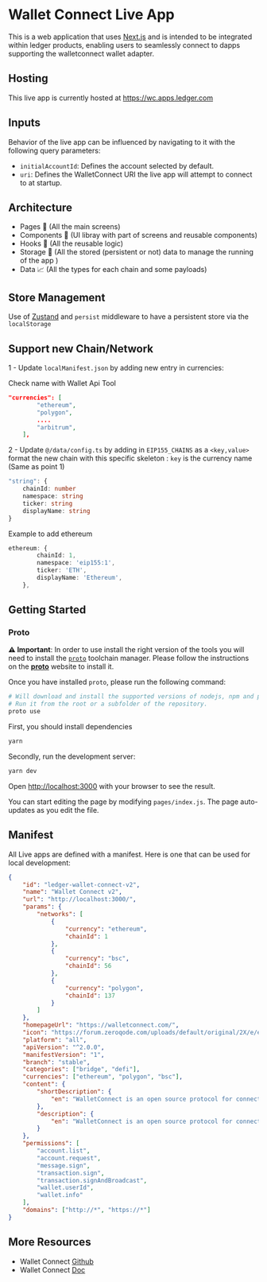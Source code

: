 # Wallet Connect Live App

This is a web application that uses [Next.js](https://nextjs.org/)
and is intended to be integrated within ledger products, enabling users to seamlessly connect to dapps supporting the walletconnect wallet adapter.

## Hosting

This live app is currently hosted at https://wc.apps.ledger.com

## Inputs

Behavior of the live app can be influenced by navigating to it with the following query parameters:

- `initialAccountId`: Defines the account selected by default.
- `uri`: Defines the WalletConnect URI the live app will attempt to connect to at startup.

## Architecture

- Pages 📝 (All the main screens)
- Components 💄 (UI libray with part of screens and reusable components)
- Hooks 🎣 (All the reusable logic)
- Storage 🛒 (All the stored (persistent or not) data to manage the running of the app )
- Data 📈 (All the types for each chain and some payloads)

## Store Management

Use of [Zustand](https://github.com/pmndrs/zustand) and `persist` middleware to have a persistent store via the `localStorage`

## Support new Chain/Network

1 - Update `localManifest.json` by adding new entry in currencies:

Check name with Wallet Api Tool

```json
"currencies": [
		"ethereum",
		"polygon",
		....
		"arbitrum",
	],
```

2 - Update `@/data/config.ts` by adding in `EIP155_CHAINS` as a `<key,value>` format the new chain with this specific skeleton :
`key` is the currency name (Same as point 1)

```ts
"string": {
	chainId: number
	namespace: string
	ticker: string
	displayName: string
}
```

Example to add ethereum

```ts
ethereum: {
		chainId: 1,
		namespace: 'eip155:1',
		ticker: 'ETH',
		displayName: 'Ethereum',
	},
```

## Getting Started

### Proto

**⚠️ Important**: In order to use install the right version of the tools you will need to install the [`proto`](https://moonrepo.dev/proto) toolchain manager.
Please follow the instructions on the [**proto**](https://moonrepo.dev/docs/proto/install) website to install it.

Once you have installed `proto`, please run the following command:

```bash
# Will download and install the supported versions of nodejs, npm and pnpm.
# Run it from the root or a subfolder of the repository.
proto use
```

First, you should install dependencies

```bash
yarn
```

Secondly, run the development server:

```bash
yarn dev
```

Open [http://localhost:3000](http://localhost:3000) with your browser to see the result.

You can start editing the page by modifying `pages/index.js`. The page auto-updates as you edit the file.

## Manifest

All Live apps are defined with a manifest. Here is one that can be used for local development:

```json
{
	"id": "ledger-wallet-connect-v2",
	"name": "Wallet Connect v2",
	"url": "http://localhost:3000/",
	"params": {
		"networks": [
			{
				"currency": "ethereum",
				"chainId": 1
			},
			{
				"currency": "bsc",
				"chainId": 56
			},
			{
				"currency": "polygon",
				"chainId": 137
			}
		]
	},
	"homepageUrl": "https://walletconnect.com/",
	"icon": "https://forum.zeroqode.com/uploads/default/original/2X/e/e363c6521db27335d44c1134d230b8992792dde4.png",
	"platform": "all",
	"apiVersion": "^2.0.0",
	"manifestVersion": "1",
	"branch": "stable",
	"categories": ["bridge", "defi"],
	"currencies": ["ethereum", "polygon", "bsc"],
	"content": {
		"shortDescription": {
			"en": "WalletConnect is an open source protocol for connecting decentralised applications to mobile wallets with QR code scanning or deep linking. V2 introduces new features, including the ability to connect to multiple dapps in parallel with multiple accounts. It's important to note that not all dapps currently support V2"
		},
		"description": {
			"en": "WalletConnect is an open source protocol for connecting decentralised applications to mobile wallets with QR code scanning or deep linking. V2 introduces new features, including the ability to connect to multiple dapps in parallel with multiple accounts. It's important to note that not all dapps currently support V2"
		}
	},
	"permissions": [
		"account.list",
		"account.request",
		"message.sign",
		"transaction.sign",
		"transaction.signAndBroadcast",
		"wallet.userId",
		"wallet.info"
	],
	"domains": ["http://*", "https://*"]
}
```

## More Resources

- Wallet Connect [Github](https://github.com/walletconnect/walletconnect-monorepo/)
- Wallet Connect [Doc](https://docs.walletconnect.com/2.0)

